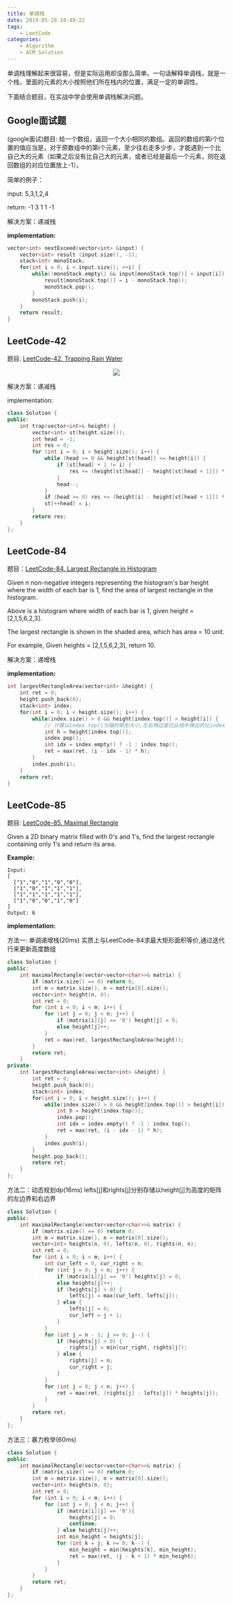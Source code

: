```yaml
---
title: 单调栈
date: 2019-05-28 18:49:22
tags:
    - LeetCode
categories:
    - Algorithm
    - ACM Solution
---
```


单调栈理解起来很容易，但是实际运用却没那么简单。一句话解释单调栈，就是一个栈，里面的元素的大小按照他们所在栈内的位置，满足一定的单调性。

下面结合题目，在实战中学会使用单调栈解决问题。

## Google面试题

(google面试)题目: 给一个数组，返回一个大小相同的数组。返回的数组的第i个位置的值应当是，对于原数组中的第i个元素，至少往右走多少步，才能遇到一个比自己大的元素（如果之后没有比自己大的元素，或者已经是最后一个元素，则在返回数组的对应位置放上-1）。

简单的例子：

input: 5,3,1,2,4

return: -1 3 1 1 -1

解决方案：递减栈

**implementation:**

``` C++
vector<int> nextExceed(vector<int> &input) {
	vector<int> result (input.size(), -1);
	stack<int> monoStack;
	for(int i = 0; i < input.size(); ++i) {	
		while(!monoStack.empty() && input[monoStack.top()] < input[i]) {
			result[monoStack.top()] = i - monoStack.top();
			monoStack.pop();
		}
		monoStack.push(i);
	}
	return result;
}
```

## LeetCode-42

题目: [LeetCode-42. Trapping Rain Water](https://leetcode.com/problems/trapping-rain-water/)

<div align="center">
    <img src="/images/leetcode42.png">
</div>

解决方案：递减栈

implementation:

```c++
class Solution {
public:
    int trap(vector<int>& height) {
        vector<int> st(height.size());
        int head = -1;
        int res = 0;
        for (int i = 0; i < height.size(); i++) {
            while (head >= 0 && height[st[head]] <= height[i]) {
                if (st[head] + 1 != i) {
                    res += (height[st[head]] - height[st[head + 1]]) * (i - st[head] - 1);
                }    
                head--;
            }
            if (head >= 0) res += (height[i] - height[st[head + 1]]) * (i - st[head] - 1);
            st[++head] = i;
        }
        return res;
    }
};
```

## LeetCode-84

题目：[LeetCode-84. Largest Rectangle in Histogram](https://leetcode.com/problems/largest-rectangle-in-histogram/)

Given *n* non-negative integers representing the histogram's bar height where the width of each bar is 1, find the area of largest rectangle in the histogram.

Above is a histogram where width of each bar is 1, given height = [2,1,5,6,2,3].

The largest rectangle is shown in the shaded area, which has area = 10 unit.

For example,
Given heights = [2,1,5,6,2,3],
return 10.

解决方案：递增栈

**implementation:**

```C++
int largestRectangleArea(vector<int> &height) {
    int ret = 0;
    height.push_back(0);
    stack<int> index;
    for(int i = 0; i < height.size(); i++) {
        while(index.size() > 0 && height[index.top()] > height[i]) {
            // 计算以index.top()为轴的矩形大小,左右两边是已从栈中弹出的比index.top()高的小矩形
            int h = height[index.top()];
            index.pop();
            int idx = index.empty() ? -1 : index.top();
            ret = max(ret, (i - idx - 1) * h);
        }
        index.push(i);
    }
    return ret;
}
```

## LeetCode-85

题目: [LeetCode-85. Maximal Rectangle](https://leetcode.com/problems/maximal-rectangle/)

Given a 2D binary matrix filled with 0's and 1's, find the largest rectangle containing only 1's and return its area.

**Example:**

```
Input:
[
  ["1","0","1","0","0"],
  ["1","0","1","1","1"],
  ["1","1","1","1","1"],
  ["1","0","0","1","0"]
]
Output: 6
```

**implementation:**

方法一:  单调递增栈(20ms)
实质上与LeetCode-84求最大矩形面积等价,通过迭代行来更新高度数组

```C++
class Solution {
public:
    int maximalRectangle(vector<vector<char>>& matrix) {
        if (matrix.size() == 0) return 0;
        int m = matrix.size(), n = matrix[0].size();
        vector<int> height(n, 0);
        int ret = 0;
        for (int i = 0; i < m; i++) {
            for (int j = 0; j < n; j++) {
                if (matrix[i][j] == '0') height[j] = 0;
                else height[j]++;
            }
            ret = max(ret, largestRectangleArea(height));
        }
        return ret;
    }
private:
    int largestRectangleArea(vector<int> &height) {
        int ret = 0;
        height.push_back(0);
        stack<int> index;
        for(int i = 0; i < height.size(); i++) {
            while(index.size() > 0 && height[index.top()] > height[i]) {
                int h = height[index.top()];
                index.pop();
                int idx = index.empty() ? -1 : index.top();
                ret = max(ret, (i - idx - 1) * h);
            }
            index.push(i);
        }
        height.pop_back();
        return ret;
    }
};
```

方法二：动态规划dp(16ms)
lefts[j]和rights[j]分别存储以height[j]为高度的矩阵的左边界和右边界

```C++
class Solution {
public:
    int maximalRectangle(vector<vector<char>>& matrix) {
        if (matrix.size() == 0) return 0;
        int m = matrix.size(), n = matrix[0].size();
        vector<int> heights(n, 0), lefts(n, 0), rights(n, n);
        int ret = 0;
        for (int i = 0; i < m; i++) {
            int cur_left = 0, cur_right = n;
            for (int j = 0; j < n; j++) {
                if (matrix[i][j] == '0') heights[j] = 0;
                else heights[j]++;
                if (heights[j] > 0) {
                    lefts[j] = max(cur_left, lefts[j]);
                } else {
                    lefts[j] = 0;
                    cur_left = j + 1;
                }
            }
            for (int j = n - 1; j >= 0; j--) {
                if (heights[j] > 0) {
                    rights[j] = min(cur_right, rights[j]);
                } else {
                    rights[j] = n;
                    cur_right = j;
                }
            }
            for (int j = 0; j < n; j++) {
                ret = max(ret, (rights[j] - lefts[j]) * heights[j]);
            }
        }
        return ret;
    }
};
```

方法三：暴力枚举(60ms)

```C++
class Solution {
public:
    int maximalRectangle(vector<vector<char>>& matrix) {
        if (matrix.size() == 0) return 0;
        int m = matrix.size(), n = matrix[0].size();
        vector<int> heights(n, 0);
        int ret = 0;
        for (int i = 0; i < m; i++) {
            for (int j = 0; j < n; j++) {
                if (matrix[i][j] == '0'){
                    heights[j] = 0;
                    continue;
                } else heights[j]++;
                int min_height = heights[j];
                for (int k = j; k >= 0; k--) {
                    min_height = min(heights[k], min_height);
                    ret = max(ret, (j - k + 1) * min_height);
                }
            } 
        }
        return ret;
    }
};
```



